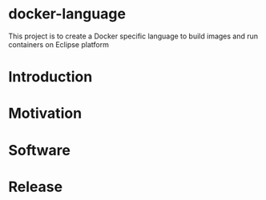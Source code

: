 # docker-language

This project is to create a Docker specific language to build images and run containers on Eclipse platform

# Introduction

# Motivation

# Software 

# Release
